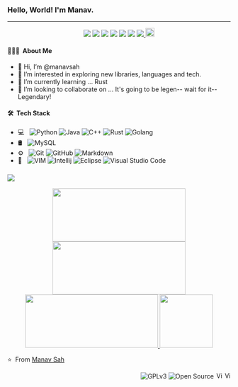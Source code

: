 
<!---
manavsah/manavsah is a ✨ special ✨ repository because its `README.md` (this file) appears on your GitHub profile.
You can click the Preview link to take a look at your changes.
--->


###   Hello, World! I'm Manav.
<hr/>
<!-- Social links -->
<div align='center'>
    <a href="https://github.com/manavsah/"><img src="https://img.shields.io/badge/Manav-Sah-blue?style=flat-square" ></a>
  <a href="https://github.com/manavsah/"><img src="https://img.shields.io/badge/Github-blue?style=flat-square&logo=github"></a> 
  <a href="mailto:manav.sah@gmail.com"><img src="https://img.shields.io/badge/Gmail-blue?style=flat-square&logo=gmail"></a>
  <a href="https://www.linkedin.com/in/manavsah/"><img src="https://img.shields.io/badge/LinkedIn-blue?style=flat-square&logo=linkedin"></a> 
  <a href="https://twitter.com/manavsah"><img src="https://img.shields.io/badge/Twitter-blue?style=flat-square&logo=twitter"></a>
  <a href="https://www.instagram.com/manavsah/"><img src="https://img.shields.io/badge/Instagram-blue?style=flat-square&logo=instagram"></a>
  <a href="http://oops-d.blogspot.com/"><img src="https://img.shields.io/badge/OOP's-Design-blue?style=flat-square">&nbsp;<img src="https://www.blogger.com/img/logo_blogger_40px.png" height="20em"></a>
</div>

#### 👨🏻‍💻 &nbsp;About Me 
- 👋 Hi, I’m @manavsah
- 👀 I’m interested in exploring new libraries, languages and tech.
- 🌱 I’m currently learning ... Rust
- 💞️ I’m looking to collaborate on ... It's going to be legen-- wait for it-- Legendary!

#### 🛠 &nbsp;Tech Stack 
 - 💻 &nbsp;
  ![Python](https://img.shields.io/badge/-Python-333333?style=flat&logo=python)
  ![Java](https://img.shields.io/badge/-Java-333333?style=flat&logo=Java&logoColor=007396)
  ![C++](https://img.shields.io/badge/-C++-333333?style=flat&logo=CPP&logoColor=007396)
  ![Rust](https://img.shields.io/badge/-Rust-333333?style=flat&logo=Rust&logoColor=007396)
  ![Golang](https://img.shields.io/badge/-Go-333333?style=flat&logo=Go&logoColor=007396)
 - 🛢 &nbsp;
  ![MySQL](https://img.shields.io/badge/-MySQL-333333?style=flat&logo=mysql)
 - ⚙️ &nbsp;
  ![Git](https://img.shields.io/badge/-Git-333333?style=flat&logo=git)
  ![GitHub](https://img.shields.io/badge/-GitHub-333333?style=flat&logo=github)
  ![Markdown](https://img.shields.io/badge/-Markdown-333333?style=flat&logo=markdown)
 - 🔧 &nbsp;
  ![VIM](https://img.shields.io/badge/-Vim-333333?style=flat&logo=vim&logoColor=2C2255)
  ![Intellij](https://img.shields.io/badge/-Intellij%20Idea-333333?style=flat&logo=intellij-idea-ide&logoColor=007ACC)
  ![Eclipse](https://img.shields.io/badge/-Eclipse-333333?style=flat&logo=eclipse-ide&logoColor=2C2255)
  ![Visual Studio Code](https://img.shields.io/badge/-VS%20Code-333333?style=flat&logo=visual-studio-code&logoColor=007ACC)

### <image src="https://img.shields.io/badge/-GitHub%20Stats-333333?style=flat&logo=github" />
<p align = "center">
  <a href="https://github.com/manavsah">
    <img src="https://github-readme-stats.vercel.app/api?username=manavsah&theme=buffy&hide_border=true&show_icons=true" width="300em" height="120em" />
    <img src="https://github-readme-stats.vercel.app/api/top-langs/?username=manavsah&theme=buffy&hide_border=true&show_icons=true" width="300em" height="120em" />
    <img src="https://github-readme-streak-stats.herokuapp.com?user=manavsah&theme=buffy&hide_border=true&show_icons=true" width="300em" height="120em" />
    <img src="https://github-profile-trophy.vercel.app/?username=manavsah&row=1" height="120em">
  </a>
</p>
⭐️ &nbsp;From <a href="https://github.com/manavsah">Manav Sah</a>
<p align="right">
  <img alt="GPLv3" src="https://img.shields.io/badge/License-GPLv3-blue.svg" />
  <img alt="Open Source" src="https://badges.frapsoft.com/os/v1/open-source.svg?v=103"/>
  <img alt="Visitors" src="https://visitor-badge.glitch.me/badge?page_id=manavsah.manavsah" height="15em" />
  <img alt="View Count" src="https://views.whatilearened.today/views/github/manavsah/manavsah.svg" height="15em" />
</p>
